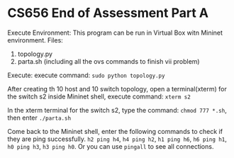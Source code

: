 # CS656 End of Assessment Part A 


Execute Environment:
This program can be run in Virtual Box witn Mininet environment. 
Files:
1. topology.py
2. parta.sh (including all the ovs commands to finish vii problem)

Execute:
execute command: ```sudo python topology.py```

After creating th 10 host and 10 switch topology, open a terminal(xterm) for the switch s2 inside Mininet shell,
execute command: ```xterm s2```

In the xterm terminal for the switch s2, type the command: ```chmod 777 *.sh```, then enter ```./parta.sh```

Come back to the Mininet shell, enter the following commands to check if they are ping successfully.
```h2 ping h4```, ```h4 ping h2```, ```h1 ping h6```, ```h6 ping h1```, ```h0 ping h3```, ```h3 ping h0```. Or you can use ```pingall``` to see all connections.